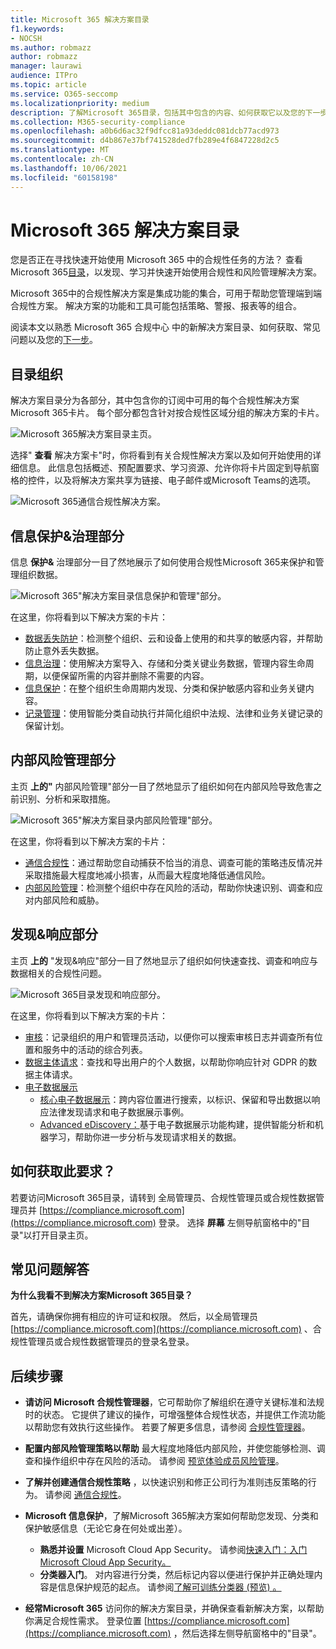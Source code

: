 ```yaml
---
title: Microsoft 365 解决方案目录
f1.keywords:
- NOCSH
ms.author: robmazz
author: robmazz
manager: laurawi
audience: ITPro
ms.topic: article
ms.service: O365-seccomp
ms.localizationpriority: medium
description: 了解Microsoft 365目录，包括其中包含的内容、如何获取它以及您的下一步。
ms.collection: M365-security-compliance
ms.openlocfilehash: a0b6d6ac32f9dfcc81a93deddc081dcb77acd973
ms.sourcegitcommit: d4b867e37bf741528ded7fb289e4f6847228d2c5
ms.translationtype: MT
ms.contentlocale: zh-CN
ms.lasthandoff: 10/06/2021
ms.locfileid: "60158198"
---
```

# <a name="microsoft-365-solution-catalog"></a>Microsoft 365 解决方案目录

您是否正在寻找快速开始使用 Microsoft 365 中的合规性任务的方法？ 查看Microsoft 365[目录](https://compliance.microsoft.com/solutioncatalog)，以发现、学习并快速开始使用合规性和风险管理解决方案。

Microsoft 365中的合规性解决方案是集成功能的集合，可用于帮助您管理端到端合规性方案。 解决方案的功能和工具可能包括策略、警报、报表等的组合。

阅读本文以熟悉 Microsoft 365 合规中心 中的新解决方案目录、如何获取、常见问题以及您的[下一步](#next-steps)。 [](#how-do-i-get-this) [](#frequently-asked-questions)

## <a name="catalog-organization"></a>目录组织

解决方案目录分为各部分，其中包含你的订阅中可用的每个合规性解决方案Microsoft 365卡片。 每个部分都包含针对按合规性区域分组的解决方案的卡片。

![Microsoft 365解决方案目录主页。](../media/m365-solution-catalog-home.png)

选择" **查看** 解决方案卡"时，你将看到有关合规性解决方案以及如何开始使用的详细信息。 此信息包括概述、预配置要求、学习资源、允许你将卡片固定到导航窗格的控件，以及将解决方案共享为链接、电子邮件或Microsoft Teams的选项。

![Microsoft 365通信合规性解决方案。](../media/m365-solution-catalog-communication-compliance.png)

## <a name="information-protection--governance-section"></a>信息保护&治理部分

信息 **保护&** 治理部分一目了然地展示了如何使用合规性Microsoft 365来保护和管理组织数据。

![Microsoft 365"解决方案目录信息保护和管理"部分。](../media/m365-solution-catalog-information-protection-governance.png)

在这里，你将看到以下解决方案的卡片：

- [数据丢失防护](dlp-learn-about-dlp.md)：检测整个组织、云和设备上使用的和共享的敏感内容，并帮助防止意外丢失数据。
- [信息治理](manage-information-governance.md)：使用解决方案导入、存储和分类关键业务数据，管理内容生命周期，以便保留所需的内容并删除不需要的内容。
- [信息保护](information-protection.md)：在整个组织生命周期内发现、分类和保护敏感内容和业务关键内容。
- [记录管理](records-management.md)：使用智能分类自动执行并简化组织中法规、法律和业务关键记录的保留计划。

## <a name="insider-risk-management-section"></a>内部风险管理部分

主页 **上的"** 内部风险管理"部分一目了然地显示了组织如何在内部风险导致危害之前识别、分析和采取措施。

![Microsoft 365"解决方案目录内部风险管理"部分。](../media/m365-solution-catalog-insider-risk-management.png)

在这里，你将看到以下解决方案的卡片：

- [通信合规性](communication-compliance.md)：通过帮助您自动捕获不恰当的消息、调查可能的策略违反情况并采取措施最大程度地减小损害，从而最大程度地降低通信风险。
- [内部风险管理](insider-risk-management.md)：检测整个组织中存在风险的活动，帮助你快速识别、调查和应对内部风险和威胁。

## <a name="discovery--response-section"></a>发现&响应部分

主页 **上的** "发现&响应"部分一目了然地显示了组织如何快速查找、调查和响应与数据相关的合规性问题。

![Microsoft 365目录发现和响应部分。](../media/m365-solution-catalog-discovery-response.png)

在这里，你将看到以下解决方案的卡片：

- [审核](search-the-audit-log-in-security-and-compliance.md)：记录组织的用户和管理员活动，以便你可以搜索审核日志并调查所有位置和服务中的活动的综合列表。
- [数据主体请求](/compliance/regulatory/gdpr-manage-gdpr-data-subject-requests-with-the-dsr-case-tool)：查找和导出用户的个人数据，以帮助你响应针对 GDPR 的数据主体请求。
- [电子数据展示](manage-legal-investigations.md)
    - [核心电子数据展示](./get-started-core-ediscovery.md)：跨内容位置进行搜索，以标识、保留和导出数据以响应法律发现请求和电子数据展示事例。
    - [Advanced eDiscovery：](overview-ediscovery-20.md)基于电子数据展示功能构建，提供智能分析和机器学习，帮助你进一步分析与发现请求相关的数据。

## <a name="how-do-i-get-this"></a>如何获取此要求？

若要访问Microsoft 365目录，请转到 全局管理员、合规性管理员或合规性数据管理员并 [https://compliance.microsoft.com](https://compliance.microsoft.com) 登录。 选择 **屏幕** 左侧导航窗格中的"目录"以打开目录主页。

## <a name="frequently-asked-questions"></a>常见问题解答

**为什么我看不到解决方案Microsoft 365目录？**

首先，请确保你拥有相应的许可证和权限。 然后，以全局管理员 [https://compliance.microsoft.com](https://compliance.microsoft.com) 、合规性管理员或合规性数据管理员的登录名登录。 

## <a name="next-steps"></a>后续步骤

- **请访问 Microsoft 合规性管理器**，它可帮助你了解组织在遵守关键标准和法规时的状态。 它提供了建议的操作，可增强整体合规性状态，并提供工作流功能以帮助您有效执行这些操作。 若要了解更多信息，请参阅 [合规性管理器](compliance-manager.md)。

- **配置内部风险管理策略以帮助** 最大程度地降低内部风险，并使您能够检测、调查和操作组织中存在风险的活动。 请参阅 [预览体验成员风险管理](insider-risk-management.md)。

- **了解并创建通信合规性策略** ，以快速识别和修正公司行为准则违反策略的行为。 请参阅 [通信合规性](communication-compliance.md)。

- **Microsoft 信息保护**，了解Microsoft 365解决方案如何帮助您发现、分类和保护敏感信息（无论它身在何处或出差）。
    - **熟悉并设置** Microsoft Cloud App Security。 请参阅[快速入门：入门Microsoft Cloud App Security。](/cloud-app-security/getting-started-with-cloud-app-security)
    - **分类器入门**。 对内容进行分类，然后标记内容以便进行保护并正确处理内容是信息保护规范的起点。 请参阅[了解可训练分类器 (预览) 。 ](classifier-learn-about.md)

- **经常Microsoft 365** 访问你的解决方案目录，并确保查看新解决方案，以帮助你满足合规性需求。 登录位置 [https://compliance.microsoft.com](https://compliance.microsoft.com) ，然后选择左侧导航窗格中的"目录"。